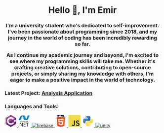 <!-- Title -->
<h1 align="center">Hello 👋, I'm Emir</h1>

<!-- Introduction -->
<h3 align="center">I'm a university student who's dedicated to self-improvement. 
I've been passionate about programming since 2018, and my journey in the world of coding 
has been incredibly rewarding so far.

As I continue my academic journey and beyond, I'm excited to see where my programming skills 
will take me. Whether it's crafting creative solutions, contributing to open-source projects, 
or simply sharing my knowledge with others, I'm eager to make a positive impact in the world of technology.</h3>

<!-- Latest Project -->
<h3 align="left">Latest Project: <a href="https://github.com/NothingCodee/analiz-uygulamasi">Analysis Application</a></h3>


<!-- Languages and Tools -->
<h3 align="left">Languages and Tools:</h3>
<p align="left">
  <a href="https://www.w3schools.com/cs/" target="_blank" rel="noreferrer">
    <img src="https://raw.githubusercontent.com/devicons/devicon/master/icons/csharp/csharp-original.svg" alt="csharp" width="40" height="40"/>
  </a>
  <a href="https://dotnet.microsoft.com/" target="_blank" rel="noreferrer">
    <img src="https://raw.githubusercontent.com/devicons/devicon/master/icons/dot-net/dot-net-original-wordmark.svg" alt="dotnet" width="40" height="40"/>
  </a>
  <a href="https://firebase.google.com/" target="_blank" rel="noreferrer">
    <img src="https://www.vectorlogo.zone/logos/firebase/firebase-icon.svg" alt="firebase" width="40" height="40"/>
  </a>
  <a href="https://www.w3.org/html/" target="_blank" rel="noreferrer">
    <img src="https://raw.githubusercontent.com/devicons/devicon/master/icons/html5/html5-original-wordmark.svg" alt="html5" width="40" height="40"/>
  </a>
  <a href="https://developer.mozilla.org/en-US/docs/Web/JavaScript" target="_blank" rel="noreferrer">
    <img src="https://raw.githubusercontent.com/devicons/devicon/master/icons/javascript/javascript-original.svg" alt="javascript" width="40" height="40"/>
  </a>
  <a href="https://www.python.org" target="_blank" rel="noreferrer">
    <img src="https://raw.githubusercontent.com/devicons/devicon/master/icons/python/python-original.svg" alt="python" width="40" height="40"/>
  </a>
  <a href="https://unity.com/" target="_blank" rel="noreferrer">
    <img src="https://www.vectorlogo.zone/logos/unity3d/unity3d-icon.svg" alt="unity" width="40" height="40"/>
  </a>
</p>
